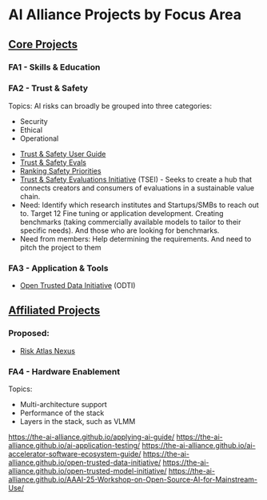 # AI Alliance Projects by Focus Area 
## [Core Projects](https://thealliance.ai/core-projects)

### FA1 - Skills & Education

### FA2 - Trust & Safety
Topics: AI risks can broadly be grouped into three categories:
* Security 
* Ethical 
* Operational

- [Trust & Safety User Guide](https://the-ai-alliance.github.io/trust-safety-user-guide/)
- [Trust & Safety Evals](https://the-ai-alliance.github.io/trust-safety-evals/)
- [Ranking Safety Priorities](https://the-ai-alliance.github.io/ranking-safety-priorities/)
- [Trust & Safety Evaluations Initiative](https://the-ai-alliance.github.io/trust-safety-evals/) (TSEI) - Seeks to create a hub that connects creators and consumers of evaluations in a sustainable value chain.
- Need: Identify which research institutes and Startups/SMBs to reach out to. Target 12 Fine tuning or application development. Creating benchmarks (taking commercially available models to tailor to their specific needs). And those who are looking for benchmarks. 
- Need from members: Help determining the requirements. And need to pitch the project to them 

### FA3 - Application & Tools
- [Open Trusted Data Initiative](https://the-ai-alliance.github.io/open-trusted-data-initiative/) (ODTI)
##   [Affiliated Projects](https://thealliance.ai/affiliated-projects)

### Proposed:
- [Risk Atlas Nexus](https://github.com/IBM/risk-atlas-nexus)

### FA4 - Hardware Enablement
Topics: 
- Multi-architecture support
- Performance of the stack
- Layers in the stack, such as VLMM


https://the-ai-alliance.github.io/applying-ai-guide/
https://the-ai-alliance.github.io/ai-application-testing/
https://the-ai-alliance.github.io/ai-accelerator-software-ecosystem-guide/
https://the-ai-alliance.github.io/open-trusted-data-initiative/
https://the-ai-alliance.github.io/open-trusted-model-initiative/
https://the-ai-alliance.github.io/AAAI-25-Workshop-on-Open-Source-AI-for-Mainstream-Use/

